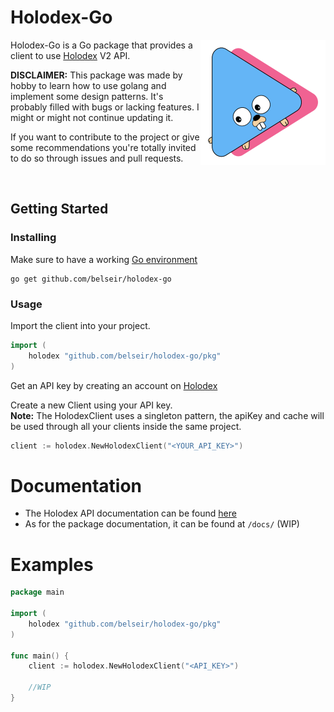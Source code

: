 # Holodex-Go

<img align="right" alt="Holodex-Go logo" src="docs/img/holodexgo.png" width="200">

Holodex-Go is a Go package that provides a client to use [Holodex](https://holodex.net/) V2 API.

**DISCLAIMER:** This package was made by hobby to learn how to use golang and implement some design patterns. It's probably filled with bugs or lacking features. I might or might not continue updating it.

If you want to contribute to the project or give some recommendations you're totally invited to do so through issues and pull requests.

<br />

## Getting Started

### Installing

Make sure to have a working [Go environment](https://go.dev/doc/install)

```
go get github.com/belseir/holodex-go
```

### Usage

Import the client into your project.

```go
import (
    holodex "github.com/belseir/holodex-go/pkg"
)
```

Get an API key by creating an account on [Holodex](https://holodex.net/)

Create a new Client using your API key.\
**Note:** The HolodexClient uses a singleton pattern, the apiKey and cache will be used through all your clients inside the same project.

```go
client := holodex.NewHolodexClient("<YOUR_API_KEY>")
```

# Documentation

- The Holodex API documentation can be found [here](https://docs.holodex.net/)
- As for the package documentation, it can be found at `/docs/` (WIP)

# Examples

```go
package main

import (
    holodex "github.com/belseir/holodex-go/pkg"
)

func main() {
    client := holodex.NewHolodexClient("<API_KEY>")

    //WIP
}
```
